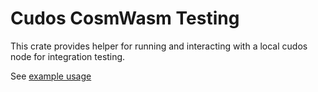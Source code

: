 # Cudos CosmWasm Testing

This crate provides helper for running and interacting with a local cudos node for integration testing.

See [example usage](../../contracts/nft_bindings_tester/tests/integration.rs)
